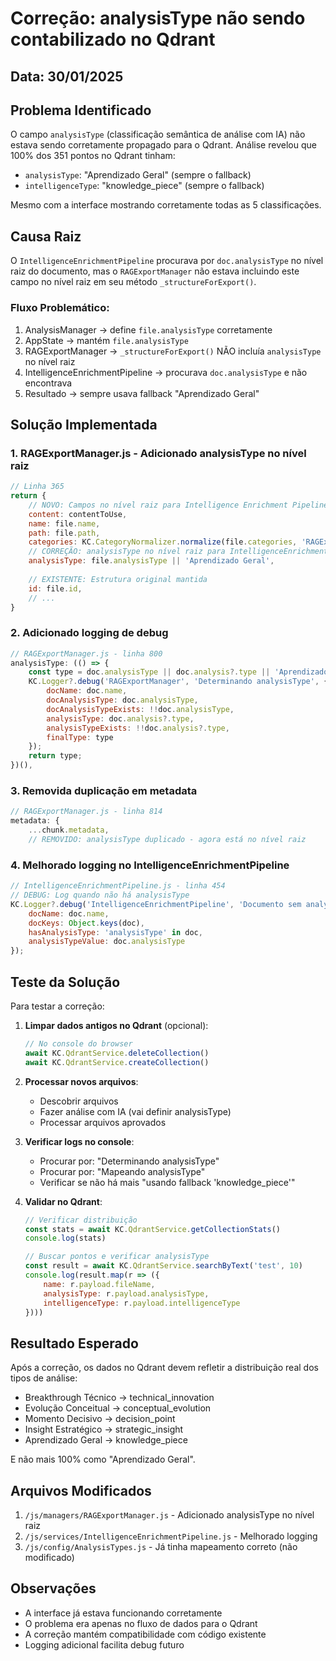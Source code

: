 # Correção: analysisType não sendo contabilizado no Qdrant

## Data: 30/01/2025

## Problema Identificado

O campo `analysisType` (classificação semântica de análise com IA) não estava sendo corretamente propagado para o Qdrant. Análise revelou que 100% dos 351 pontos no Qdrant tinham:
- `analysisType`: "Aprendizado Geral" (sempre o fallback)
- `intelligenceType`: "knowledge_piece" (sempre o fallback)

Mesmo com a interface mostrando corretamente todas as 5 classificações.

## Causa Raiz

O `IntelligenceEnrichmentPipeline` procurava por `doc.analysisType` no nível raiz do documento, mas o `RAGExportManager` não estava incluindo este campo no nível raiz em seu método `_structureForExport()`.

### Fluxo Problemático:
1. AnalysisManager → define `file.analysisType` corretamente
2. AppState → mantém `file.analysisType` 
3. RAGExportManager → `_structureForExport()` NÃO incluía `analysisType` no nível raiz
4. IntelligenceEnrichmentPipeline → procurava `doc.analysisType` e não encontrava
5. Resultado → sempre usava fallback "Aprendizado Geral"

## Solução Implementada

### 1. RAGExportManager.js - Adicionado analysisType no nível raiz

```javascript
// Linha 365
return {
    // NOVO: Campos no nível raiz para Intelligence Enrichment Pipeline
    content: contentToUse,
    name: file.name,
    path: file.path,
    categories: KC.CategoryNormalizer.normalize(file.categories, 'RAGExportManager._structureForExport.root'),
    // CORREÇÃO: analysisType no nível raiz para IntelligenceEnrichmentPipeline
    analysisType: file.analysisType || 'Aprendizado Geral',
    
    // EXISTENTE: Estrutura original mantida
    id: file.id,
    // ...
}
```

### 2. Adicionado logging de debug

```javascript
// RAGExportManager.js - linha 800
analysisType: (() => {
    const type = doc.analysisType || doc.analysis?.type || 'Aprendizado Geral';
    KC.Logger?.debug('RAGExportManager', 'Determinando analysisType', {
        docName: doc.name,
        docAnalysisType: doc.analysisType,
        docAnalysisTypeExists: !!doc.analysisType,
        analysisType: doc.analysis?.type,
        analysisTypeExists: !!doc.analysis?.type,
        finalType: type
    });
    return type;
})(),
```

### 3. Removida duplicação em metadata

```javascript
// RAGExportManager.js - linha 814
metadata: {
    ...chunk.metadata,
    // REMOVIDO: analysisType duplicado - agora está no nível raiz
```

### 4. Melhorado logging no IntelligenceEnrichmentPipeline

```javascript
// IntelligenceEnrichmentPipeline.js - linha 454
// DEBUG: Log quando não há analysisType
KC.Logger?.debug('IntelligenceEnrichmentPipeline', 'Documento sem analysisType', {
    docName: doc.name,
    docKeys: Object.keys(doc),
    hasAnalysisType: 'analysisType' in doc,
    analysisTypeValue: doc.analysisType
});
```

## Teste da Solução

Para testar a correção:

1. **Limpar dados antigos no Qdrant** (opcional):
   ```javascript
   // No console do browser
   await KC.QdrantService.deleteCollection()
   await KC.QdrantService.createCollection()
   ```

2. **Processar novos arquivos**:
   - Descobrir arquivos
   - Fazer análise com IA (vai definir analysisType)
   - Processar arquivos aprovados

3. **Verificar logs no console**:
   - Procurar por: "Determinando analysisType"
   - Procurar por: "Mapeando analysisType"
   - Verificar se não há mais "usando fallback 'knowledge_piece'"

4. **Validar no Qdrant**:
   ```javascript
   // Verificar distribuição
   const stats = await KC.QdrantService.getCollectionStats()
   console.log(stats)
   
   // Buscar pontos e verificar analysisType
   const result = await KC.QdrantService.searchByText('test', 10)
   console.log(result.map(r => ({
       name: r.payload.fileName,
       analysisType: r.payload.analysisType,
       intelligenceType: r.payload.intelligenceType
   })))
   ```

## Resultado Esperado

Após a correção, os dados no Qdrant devem refletir a distribuição real dos tipos de análise:
- Breakthrough Técnico → technical_innovation
- Evolução Conceitual → conceptual_evolution  
- Momento Decisivo → decision_point
- Insight Estratégico → strategic_insight
- Aprendizado Geral → knowledge_piece

E não mais 100% como "Aprendizado Geral".

## Arquivos Modificados

1. `/js/managers/RAGExportManager.js` - Adicionado analysisType no nível raiz
2. `/js/services/IntelligenceEnrichmentPipeline.js` - Melhorado logging
3. `/js/config/AnalysisTypes.js` - Já tinha mapeamento correto (não modificado)

## Observações

- A interface já estava funcionando corretamente
- O problema era apenas no fluxo de dados para o Qdrant
- A correção mantém compatibilidade com código existente
- Logging adicional facilita debug futuro